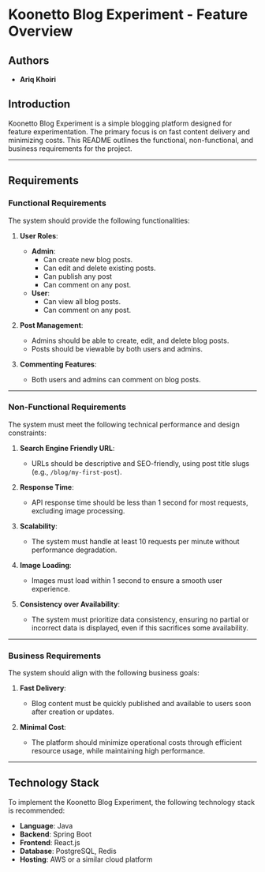 # Koonetto Blog Experiment - Feature Overview

## Authors
- **Ariq Khoiri**

## Introduction
Koonetto Blog Experiment is a simple blogging platform designed for feature experimentation. The primary focus is on fast content delivery and minimizing costs. This README outlines the functional, non-functional, and business requirements for the project.

---

## Requirements

### Functional Requirements
The system should provide the following functionalities:

1. **User Roles**:
    - **Admin**:
        - Can create new blog posts.
        - Can edit and delete existing posts.
        - Can publish any post
        - Can comment on any post.
    - **User**:
        - Can view all blog posts.
        - Can comment on any post.

2. **Post Management**:
    - Admins should be able to create, edit, and delete blog posts.
    - Posts should be viewable by both users and admins.

3. **Commenting Features**:
    - Both users and admins can comment on blog posts.

---

### Non-Functional Requirements
The system must meet the following technical performance and design constraints:

1. **Search Engine Friendly URL**:
    - URLs should be descriptive and SEO-friendly, using post title slugs (e.g., `/blog/my-first-post`).

2. **Response Time**:
    - API response time should be less than 1 second for most requests, excluding image processing.

3. **Scalability**:
    - The system must handle at least 10 requests per minute without performance degradation.

4. **Image Loading**:
    - Images must load within 1 second to ensure a smooth user experience.

5. **Consistency over Availability**:
    - The system must prioritize data consistency, ensuring no partial or incorrect data is displayed, even if this sacrifices some availability.

---

### Business Requirements
The system should align with the following business goals:

1. **Fast Delivery**:
    - Blog content must be quickly published and available to users soon after creation or updates.

2. **Minimal Cost**:
    - The platform should minimize operational costs through efficient resource usage, while maintaining high performance.

---

## Technology Stack 
To implement the Koonetto Blog Experiment, the following technology stack is recommended:

- **Language**: Java
- **Backend**: Spring Boot
- **Frontend**: React.js
- **Database**: PostgreSQL, Redis
- **Hosting**: AWS or a similar cloud platform

